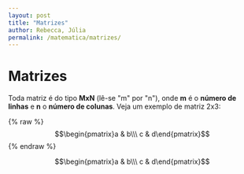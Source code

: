 ```yaml
---
layout: post
title: "Matrizes"
author: Rebecca, Júlia
permalink: /matematica/matrizes/
---
```

# Matrizes
Toda matriz é do tipo **MxN** (lê-se "m" por "n"), onde **m** é o __número de linhas__ e **n** o __número de colunas__. Veja um exemplo de matriz 2x3:

{% raw %}
$$\begin{pmatrix}a & b\\\ c & d\end{pmatrix}$$
{% endraw %}

$$\begin{pmatrix}a & b\\\ c & d\end{pmatrix}$$
